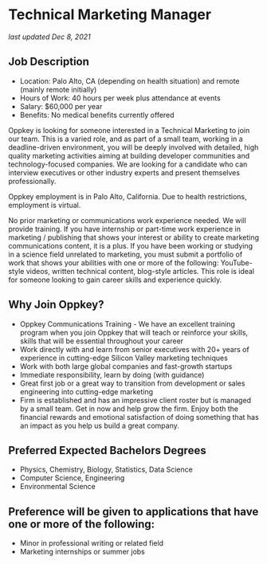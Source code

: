 # Technical Marketing Manager
_last updated Dec 8, 2021_

## Job Description
* Location: Palo Alto, CA (depending on health situation) and remote (mainly remote initially)
* Hours of Work: 40 hours per week plus attendance at events
* Salary: $60,000 per year
* Benefits: No medical benefits currently offered
 
Oppkey is looking for someone interested in a Technical Marketing to join our team. This is a varied role, and as part of a small team, working in a deadline-driven environment, you will be deeply involved with detailed, high quality marketing activities aiming at building developer communities and technology-focused companies. We are looking for a candidate who can interview executives or other industry experts and present themselves professionally. 
 
Oppkey employment is in Palo Alto, California. Due to health restrictions, employment is virtual.
  
No prior marketing or communications work experience needed. We will provide training. If you have internship or part-time work experience in marketing / publishing that shows your interest or ability to create marketing communications content, it is a plus. If you have been working or studying in a science field unrelated to marketing, you must submit a portfolio of work that shows your abilities with one or more of the following: YouTube-style videos, written technical content, blog-style articles. This role is ideal for someone looking to gain career skills and experience quickly. 
 
## Why Join Oppkey?
 
* Oppkey Communications Training - We have an excellent training program when you join Oppkey that will teach or reinforce your skills, skills that will be essential throughout your career
* Work directly with and learn from senior executives with 20+ years of experience in cutting-edge Silicon Valley marketing techniques
* Work with both large global companies and fast-growth startups
* Immediate responsibility, learn by doing (with guidance)
* Great first job or a great way to transition from development or sales engineering into cutting-edge marketing
* Firm is established and has an impressive client roster but is managed by a small team. Get in now and help grow the firm. Enjoy both the financial rewards and emotional satisfaction of doing something that has an impact as you help us build a great company.
 
## Preferred Expected Bachelors Degrees
* Physics, Chemistry, Biology, Statistics, Data Science
* Computer Science, Engineering
* Environmental Science
 
## Preference will be given to applications that have one or more of the following:
* Minor in professional writing or related field
* Marketing internships or summer jobs
